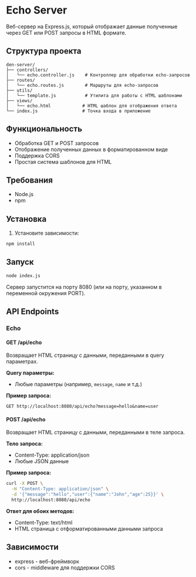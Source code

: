# Echo Server

Веб-сервер на Express.js, который отображает данные полученные через GET или POST запросы в HTML формате.

## Структура проекта

```
den-server/
├── controllers/
│   └── echo.controller.js    # Контроллер для обработки echo-запросов
├── routes/
│   └── echo.routes.js        # Маршруты для echo-запросов
├── utils/
│   └── template.js           # Утилита для работы с HTML шаблонами
├── views/
│   └── echo.html            # HTML шаблон для отображения ответа
└── index.js                 # Точка входа в приложение
```

## Функциональность

- Обработка GET и POST запросов
- Отображение полученных данных в форматированном виде
- Поддержка CORS
- Простая система шаблонов для HTML

## Требования

- Node.js
- npm

## Установка

1. Установите зависимости:

```bash
npm install
```

## Запуск

```bash
node index.js
```

Сервер запустится на порту 8080 (или на порту, указанном в переменной окружения PORT).

## API Endpoints

### Echo

#### GET /api/echo

Возвращает HTML страницу с данными, переданными в query параметрах.

**Query параметры:**

- Любые параметры (например, `message`, `name` и т.д.)

**Пример запроса:**

```
GET http://localhost:8080/api/echo?message=hello&name=user
```

#### POST /api/echo

Возвращает HTML страницу с данными, переданными в теле запроса.

**Тело запроса:**

- Content-Type: application/json
- Любые JSON данные

**Пример запроса:**

```bash
curl -X POST \
  -H "Content-Type: application/json" \
  -d '{"message":"hello","user":{"name":"John","age":25}}' \
  http://localhost:8080/api/echo
```

**Ответ для обоих методов:**

- Content-Type: text/html
- HTML страница с отформатированными данными запроса

## Зависимости

- express - веб-фреймворк
- cors - middleware для поддержки CORS
